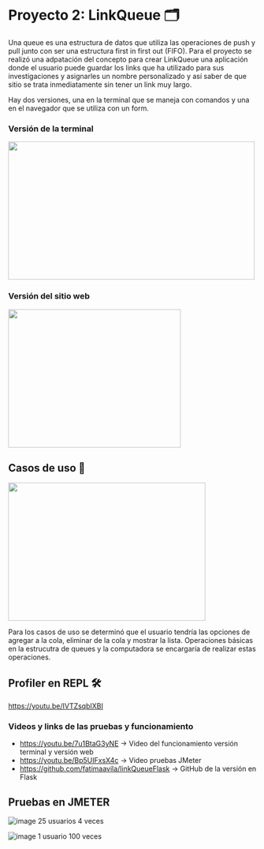 

# Proyecto 2: LinkQueue 🗂

Una queue es una estructura de datos que utiliza las operaciones de push y pull junto con ser una estructura first in first out (FIFO). 
Para el proyecto se realizó una adpatación del concepto para crear LinkQueue una aplicación donde el usuario puede guardar los links que ha 
utilizado para sus investigaciones y asignarles un nombre personalizado y así saber de que sitio se trata inmediatamente sin tener un link muy largo. 

Hay dos versiones, una en la terminal que se maneja con comandos y una en el navegador que se utiliza con un form. 

### Versión de la terminal

<img src="https://i.imgur.com/sWsT5pK.jpg" width="500" height="280"/>  


### Versión del sitio web

<img src="https://i.imgur.com/kiItFM0.jpg" width="350" height="280"/>  

## Casos de uso 🔨

<img src="https://i.imgur.com/ZZYlDYL.jpg" width="400" height="280"/> 

Para los casos de uso se determinó que el usuario tendría las opciones de agregar a la cola, eliminar de la cola y mostrar la lista. Operaciones básicas en la estrucutra de queues
y la computadora se encargaría de realizar estas operaciones.

## Profiler en REPL 🛠

https://youtu.be/IVTZsqbIXBI 



### Videos y links de las pruebas y funcionamiento

- https://youtu.be/7u1BtaG3yNE -> Video del funcionamiento versión terminal y versión web
- https://youtu.be/Bp5UIFxsX4c -> Video pruebas JMeter
- https://github.com/fatimaavila/linkQueueFlask -> GitHub de la versión en Flask

## Pruebas en JMETER

![image](https://user-images.githubusercontent.com/69205813/116155750-c3d1fc00-a6a7-11eb-8608-fc26c383c3d7.png)
25 usuarios 4 veces

![image](https://user-images.githubusercontent.com/69205813/116155928-0abff180-a6a8-11eb-92f5-ff715d7ff502.png)
1 usuario 100 veces

